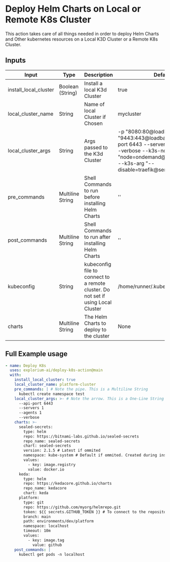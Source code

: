 # Deploy Helm Charts on Local or Remote K8s Cluster

This action takes care of all things needed in order to deploy Helm Charts and Other kubernetes resources on a Local K3D Cluster or a Remote K8s Cluster.
## Inputs

| Input | Type | Description | Default | Required
| ------ | ------ | ------ | ------ | ------
| install_local_cluster | Boolean (String) | Install a local K3d Cluster | true | Yes
| local_cluster_name | String | Name of local Cluster if Chosen | mycluster | No |
| local_cluster_args | String | Args passed to the K3d Cluster | -p "8080:80@loadbalancer" -p "9443:443@loadbalancer" --api-port 6443 --servers 1 --agents 1 --verbose --k3s-node-label "node=ondemand@server:0;agent:0" --k3s-arg "--disable=traefik@server:0"    | No |
| pre_commands | Multiline String | Shell Commands to run before installing Helm Charts | '' | No |
| post_commands | Multiline String | Shell Commands to run after installing Helm Charts | '' | No |
| kubeconfig | String | kubeconfig file to connect to a remote cluster. Do not set if using Local Cluster  | /home/runner/.kube/config | No |
| charts | Multiline String | The Helm Charts to deploy to the cluster | None | No |

## Full Example usage

```yaml
- name: Deploy K8s
  uses: explorium-ai/deploy-k8s-action@main
  with:
    install_local_cluster: true
    local_cluster_name: platform-cluster
    pre_commands: | # Note the pipe. This is a Multiline String
      kubectl create namespace test
    local_cluster_args: >- # Note the arrow. This is a One-Line String
      --api-port 6443
      --servers 1
      --agents 1
      --verbose 
    charts: >-
      sealed-secrets:
        type: helm
        repo: https://bitnami-labs.github.io/sealed-secrets
        repo_name: sealed-secrets
        chart: sealed-secrets
        version: 2.1.5 # Latest if ommited
        namespace: kube-system # Default if ommited. Created during install.
        values:
          - key: image.registry
          value: docker.io
      keda:
        type: helm
        repo: https://kedacore.github.io/charts
        repo_name: kedacore
        chart: keda
      platform:
        type: git
        repo: https://github.com/myorg/helmrepo.git
        token: ${{ secrets.GITHUB_TOKEN }} # To connect to the repository
        branch: main
        path: environments/dev/platform
        namespace: localhost      
        timeout: 10m
        values:
          - key: image.tag
            value: github
    post_commands: |
      kubectl get pods -n localhost
```

